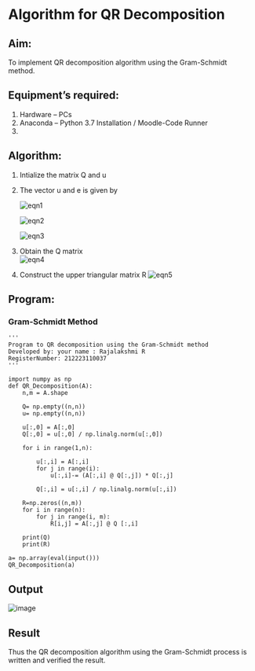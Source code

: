 # Algorithm for QR Decomposition

## Aim:
To implement QR decomposition algorithm using the Gram-Schmidt method.

## Equipment’s required:
1.	Hardware – PCs
2.	Anaconda – Python 3.7 Installation / Moodle-Code Runner
3.	
## Algorithm:
1.	Intialize the matrix Q and u
2.	The vector u and e is given by

    ![eqn1](./ex4.jpg)

    ![eqn2](./ex6.jpg)

    ![eqn3](./ex3.jpg)

3.	Obtain the Q matrix   
    ![eqn4](./ex1.jpg)
4.	Construct the upper triangular matrix R
    ![eqn5](./ex2.jpg)



## Program:
### Gram-Schmidt Method
```
''' 
Program to QR decomposition using the Gram-Schmidt method
Developed by: your name : Rajalakshmi R
RegisterNumber: 212223110037
'''

import numpy as np
def QR_Decomposition(A):
    n,m = A.shape
    
    Q= np.empty((n,n))
    u= np.empty((n,n))
    
    u[:,0] = A[:,0]
    Q[:,0] = u[:,0] / np.linalg.norm(u[:,0])
    
    for i in range(1,n):
        
        u[:,i] = A[:,i]
        for j in range(i):
            u[:,i]-= (A[:,i] @ Q[:,j]) * Q[:,j]
            
        Q[:,i] = u[:,i] / np.linalg.norm(u[:,i])
        
    R=np.zeros((n,m))
    for i in range(n):
        for j in range(i, m):
            R[i,j] = A[:,j] @ Q [:,i]
            
    print(Q)
    print(R)
    
a= np.array(eval(input()))
QR_Decomposition(a)
```

## Output

![image](https://github.com/Raji1009/QRdecomposition/assets/89059861/48dc0f7b-b71c-45af-92f1-ec8d94c0d4b9)


## Result
Thus the QR decomposition algorithm using the Gram-Schmidt process is written and verified the result.

